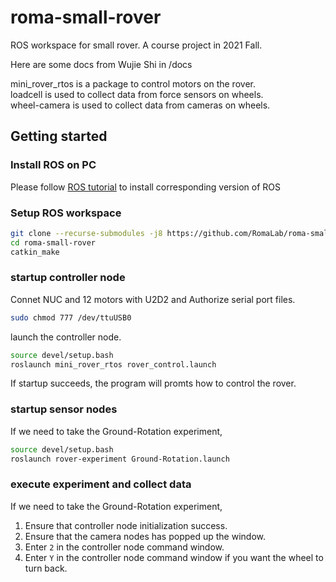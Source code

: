 # roma-small-rover
ROS workspace for small rover. A course project in 2021 Fall.


Here are some docs from Wujie Shi in /docs

mini_rover_rtos is a package to control motors on the rover.\
loadcell is used to collect data from force sensors on wheels.\
wheel-camera is used to collect data from cameras on wheels.



## Getting started

### Install ROS on PC
Please follow [ROS tutorial](wiki.ros.org) to install corresponding version of ROS

### Setup ROS workspace
```bash
git clone --recurse-submodules -j8 https://github.com/RomaLab/roma-small-rover.git
cd roma-small-rover
catkin_make
```
### startup controller node
Connet NUC and 12 motors with U2D2 and Authorize serial port files.
```bash
sudo chmod 777 /dev/ttuUSB0 
```
launch the controller node.
```bash
source devel/setup.bash
roslaunch mini_rover_rtos rover_control.launch
```
If startup succeeds, the program will promts how to control the rover.


### startup sensor nodes
If we need to take the Ground-Rotation experiment, 
```bash
source devel/setup.bash
roslaunch rover-experiment Ground-Rotation.launch
```

### execute experiment and collect data
If we need to take the Ground-Rotation experiment,
1. Ensure that controller node initialization success.
2. Ensure that the camera nodes has popped up the window.
3. Enter `2` in the  controller node command window.
4. Enter `Y` in the  controller node command window if you want the wheel to turn back.

